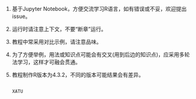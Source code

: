 1. 基于Jupyter Notebook，方便交流学习R语言，如有错误或不妥，欢迎提出issue。

1. 运行时请注意上下文，不要“断章”运行。

1. 教程中常采用对比示例，请注意品味。

1. 为了方便举例，用法或知识点可能会有交叉(用到后边的知识点)，应采用多轮法学习，这样才可融会贯通。

1. 教程制作R版本为4.3.2，不同的版本可能结果会有差异。


                                                                        XATU
